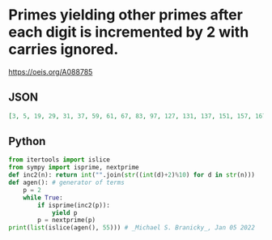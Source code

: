 # Primes yielding other primes after each digit is incremented by 2 with carries ignored\.
https://oeis.org/A088785
## JSON
```JSON
[3, 5, 19, 29, 31, 37, 59, 61, 67, 83, 97, 127, 131, 137, 151, 157, 167, 191, 199, 211, 227, 241, 257, 277, 347, 359, 419, 421, 431, 449, 461, 479, 491, 521, 547, 587, 601, 607, 617, 631, 641, 661, 761, 797, 821, 829, 857, 859, 881, 883, 919, 941, 971, 977, 991]
```
## Python
```Python
from itertools import islice
from sympy import isprime, nextprime
def inc2(n): return int("".join(str((int(d)+2)%10) for d in str(n)))
def agen(): # generator of terms
    p = 2
    while True:
        if isprime(inc2(p)):
            yield p
        p = nextprime(p)
print(list(islice(agen(), 55))) # _Michael S. Branicky_, Jan 05 2022
```
